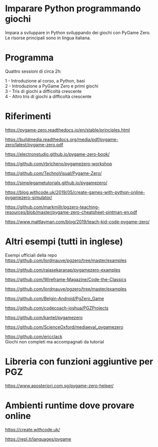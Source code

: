 # Imparare Python programmando giochi
Impara a sviluppare in Python sviluppando dei giochi con PyGame Zero.  
Le risorse principali sono in lingua italiana.

# Programma
Quattro sessioni di circa 2h:

1 - Introduzione al corso, a Python, basi  
2 - Introduzione a PyGame Zero e primi giochi  
3 - Tris di giochi a difficoltà crescente  
4 - Altro tris di giochi a difficoltà crescente  

# Riferimenti

https://pygame-zero.readthedocs.io/en/stable/principles.html

https://buildmedia.readthedocs.org/media/pdf/pygame-zero/latest/pygame-zero.pdf

https://electronstudio.github.io/pygame-zero-book/

https://github.com/rbricheno/pygamezero-workshop

https://github.com/TechnoVisual/Pygame-Zero/

https://simplegametutorials.github.io/pygamezero/

https://blog.withcode.uk/2019/05/create-games-with-python-online-pygamezero-simulator/

https://github.com/markmillr/pgzero-teaching-resources/blob/master/pygame-zero-cheatsheet-pintman-en.pdf

https://www.mattlayman.com/blog/2019/teach-kid-code-pygame-zero/

# Altri esempi (tutti in inglese)   

Esempi ufficiali della repo   
https://github.com/lordmauve/pgzero/tree/master/examples

https://github.com/rajasekaranap/pygamezero-examples

https://github.com/Wireframe-Magazine/Code-the-Classics

https://github.com/lordmauve/pgzero/tree/master/examples

https://github.com/Belgin-Android/PgZero_Game

https://github.com/codecoach-joshua/PGZProjects

https://github.com/kantel/pygamezero

https://github.com/ScienceOxford/mediaeval_pygamezero

https://github.com/ericclack  
Giochi non completi ma accompagnati da tutorial

# Libreria con funzioni aggiuntive per PGZ

https://www.aposteriori.com.sg/pygame-zero-helper/
# Ambienti runtime dove provare online

https://create.withcode.uk/

https://repl.it/languages/pygame